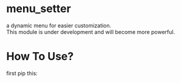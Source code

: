 # menu_setter
a dynamic menu for easier customization. <br>
 This module is under development and will become more powerful.
 
# How To Use?
first pip this:
<script> pip install menu_setter </script>
